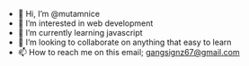 - 👋 Hi, I’m @mutamnice
- 👀 I’m interested in web development
- 🌱 I’m currently learning javascript
- 💞️ I’m looking to collaborate on anything that easy to learn
- 📫 How to reach me on this email; gangsignz67@gmail.com

<!---
mutamnice/mutamnice is a ✨ special ✨ repository because its `README.md` (this file) appears on your GitHub profile.
You can click the Preview link to take a look at your changes.
--->
